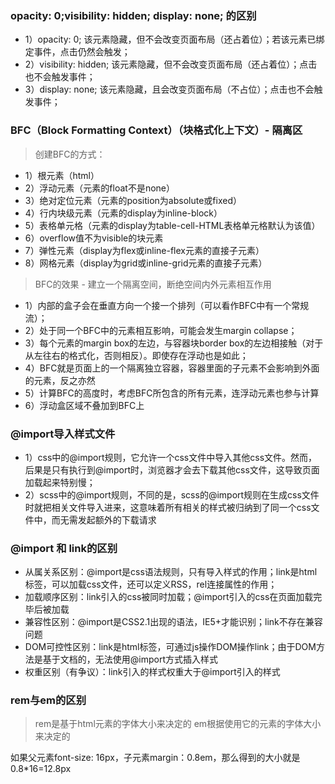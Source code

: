 ### opacity: 0;visibility: hidden; display: none; 的区别
* 1）opacity: 0; 该元素隐藏，但不会改变页面布局（还占着位）；若该元素已绑定事件，点击仍然会触发；
* 2）visibility: hidden; 该元素隐藏，但不会改变页面布局（还占着位）；点击也不会触发事件；
* 3）display: none; 该元素隐藏，且会改变页面布局（不占位）；点击也不会触发事件；

### BFC（Block Formatting Context）（块格式化上下文）- 隔离区
> 创建BFC的方式：
* 1）根元素（html）
* 2）浮动元素（元素的float不是none）
* 3）绝对定位元素（元素的position为absolute或fixed）
* 4）行内块级元素（元素的display为inline-block）
* 5）表格单元格（元素的display为table-cell-HTML表格单元格默认为该值）
* 6）overflow值不为visible的块元素
* 7）弹性元素（display为flex或inline-flex元素的直接子元素）
* 8）网格元素（display为grid或inline-grid元素的直接子元素）
> BFC的效果 - 建立一个隔离空间，断绝空间内外元素相互作用
* 1）内部的盒子会在垂直方向一个接一个排列（可以看作BFC中有一个常规流）；
* 2）处于同一个BFC中的元素相互影响，可能会发生margin collapse；
* 3）每个元素的margin box的左边，与容器块border box的左边相接触（对于从左往右的格式化，否则相反）。即使存在浮动也是如此；
* 4）BFC就是页面上的一个隔离独立容器，容器里面的子元素不会影响到外面的元素，反之亦然
* 5）计算BFC的高度时，考虑BFC所包含的所有元素，连浮动元素也参与计算
* 6）浮动盒区域不叠加到BFC上

### @import导入样式文件
* 1）css中的@import规则，它允许一个css文件中导入其他css文件。然而，后果是只有执行到@import时，浏览器才会去下载其他css文件，这导致页面加载起来特别慢；
* 2）scss中的@import规则，不同的是，scss的@import规则在生成css文件时就把相关文件导入进来，这意味着所有相关的样式被归纳到了同一个css文件中，而无需发起额外的下载请求

### @import 和 link的区别
* 从属关系区别：@import是css语法规则，只有导入样式的作用；link是html标签，可以加载css文件，还可以定义RSS，rel连接属性的作用；
* 加载顺序区别：link引入的css被同时加载；@import引入的css在页面加载完毕后被加载
* 兼容性区别：@import是CSS2.1出现的语法，IE5+才能识别；link不存在兼容问题
* DOM可控性区别：link是html标签，可通过js操作DOM操作link；由于DOM方法是基于文档的，无法使用@import方式插入样式
* 权重区别（有争议）：link引入的样式权重大于@import引入的样式

### rem与em的区别
> rem是基于html元素的字体大小来决定的
> em根据使用它的元素的字体大小来决定的

如果父元素font-size: 16px，子元素margin：0.8em，那么得到的大小就是0.8*16=12.8px